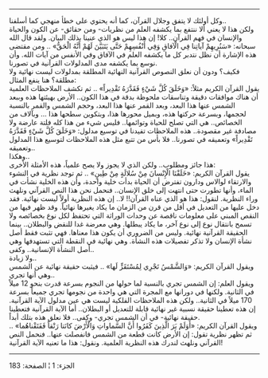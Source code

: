 ------------------------------------------------------------------------

وكل أولئك لا يتفق وجلال القرآن، كما أنه يحتوي على خطأ منهجي كما
أسلفنا..  
ولكن هذا لا يعني ألا ننتفع بما يكشفه العلم من نظريات- ومن حقائق- عن
الكون والحياة والإنسان في فهم القرآن.. كلا! إن هذا ليس هو الذي عنينا
بذلك البيان. ولقد قال الله سبحانه: «سَنُرِيهِمْ آياتِنا فِي الْآفاقِ وَفِي أَنْفُسِهِمْ
حَتَّى يَتَبَيَّنَ لَهُمْ أَنَّهُ الْحَقُّ» .. ومن مقتضى هذه الإشارة أن نظل نتدبر كل ما
يكشفه العلم في الآفاق وفي الأنفس من آيات الله. وأن نوسع بما يكشفه مدى
المدلولات القرآنية في تصورنا.  
فكيف؟ ودون أن نعلق النصوص القرآنية النهائية المطلقة بمدلولات ليست نهائية
ولا مطلقة؟ هنا ينفع المثال:  
يقول القرآن الكريم مثلاً: «وَخَلَقَ كُلَّ شَيْءٍ فَقَدَّرَهُ تَقْدِيراً» .. ثم تكشف الملاحظات
العلمية أن هناك موافقات دقيقة وتناسقات ملحوظة بدقة في هذا الكون.. الأرض
بهيئتها هذه وببعد الشمس عنها هذا البعد، وبعد القمر عنها هذا البعد، وحجم
الشمس والقمر بالنسبة لحجمها، وبسرعة حركتها هذه، وبميل محورها هذا،
وبتكوين سطحها هذا ... وبآلاف من الخصائص.. هي التي تصلح للحياة وتوائمها..
فليس شيء من هذا كله فلتة عارضة ولا مصادفة غير مقصودة.. هذه الملاحظات
تفيدنا في توسيع مدلول: «وَخَلَقَ كُلَّ شَيْءٍ فَقَدَّرَهُ تَقْدِيراً» وتعميقه في تصورنا..
فلا بأس من تتبع مثل هذه الملاحظات لتوسيع هذا المدلول وتعميقه..  
وهكذا..  
هذا جائز ومطلوب.. ولكن الذي لا يجوز ولا يصح علمياً، هذه الأمثلة الأخرى:  
يقول القرآن الكريم: «خَلَقْنَا الْإِنْسانَ مِنْ سُلالَةٍ مِنْ طِينٍ» .. ثم توجد نظرية في
النشوء والارتقاء لوالاس ودارون تفترض أن الحياة بدأت خلية واحدة، وأن هذه
الخلية نشأت في الماء، وأنها تطورت حتى انتهت إلى خلق الإنسان.. فنحمل نحن
هذا النص القرآني ونلهث وراء النظرية. لنقول: هذا هو الذي عناه القرآن!!
لا.. إن هذه النظرية أولاً ليست نهائية. فقد دخل عليها من التعديل في أقل من
قرن من الزمان ما يكاد يغيرها نهائياً. وقد ظهر فيها من النقص المبني على
معلومات ناقصة عن وحدات الوراثة التي تحتفظ لكل نوع بخصائصه ولا تسمح
بانتقال نوع إلى نوع آخر، ما يكاد يبطلها. وهي معرضة غدا للنقض والبطلان..
بينما الحقيقة القرآنية نهائية. وليس من الضروري أن يكون هذا معناها. فهي
تثبت فقط أصل نشأة الإنسان ولا تذكر تفصيلات هذه النشأة. وهي نهائية في
النقطة التي تستهدفها وهي أصل النشأة الإنسانية.. وكفى..  
ولا زيادة..  
ويقول القرآن الكريم: «وَالشَّمْسُ تَجْرِي لِمُسْتَقَرٍّ لَها» .. فيثبت حقيقة نهائية عن
الشمس وهي أنها تجري..  
ويقول العلم: إن الشمس تجري بالنسبة لما حولها من النجوم بسرعة قدرت بنحو
12 ميلاً في الثانية. ولكنها في دورانها مع المجرة التي هي واحدة من نجومها
تجري جميعاً بسرعة 170 ميلاً في الثانية.. ولكن هذه الملاحظات الفلكية ليست
هي عين مدلول الآية القرآنية. إن هذه تعطينا حقيقة نسبية غير نهائية قابلة
للتعديل أو البطلان.. أما الآية القرآنية فتعطينا حقيقة نهائية- في أن
الشمس تجري- وكفى.. فلا نعلق هذه بتلك أبداً.  
ويقول القرآن الكريم: «أَوَلَمْ يَرَ الَّذِينَ كَفَرُوا أَنَّ السَّماواتِ وَالْأَرْضَ كانَتا رَتْقاً
فَفَتَقْناهُما» .. ثم تظهر نظرية تقول: إن الأرض كانت قطعة من الشمس فانفصلت
عنها.. فنحمل النص القرآني ونلهث لندرك هذه النظرية العلمية. ونقول: هذا ما
تعنيه الآية القرآنية!

------------------------------------------------------------------------

الجزء: 1 ¦ الصفحة: 183
